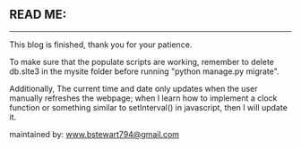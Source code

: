 READ ME:
--------
________

This blog is finished, thank you for your patience.

To make sure that the populate scripts are working, 
remember to delete db.slte3 in the mysite folder before 
running "python manage.py migrate".

Additionally, The current time and date only updates
when the user manually refreshes the webpage; when 
I learn how to implement a clock function or something 
similar to setInterval() in javascript, then I will update it.

maintained by: www.bstewart794@gmail.com
